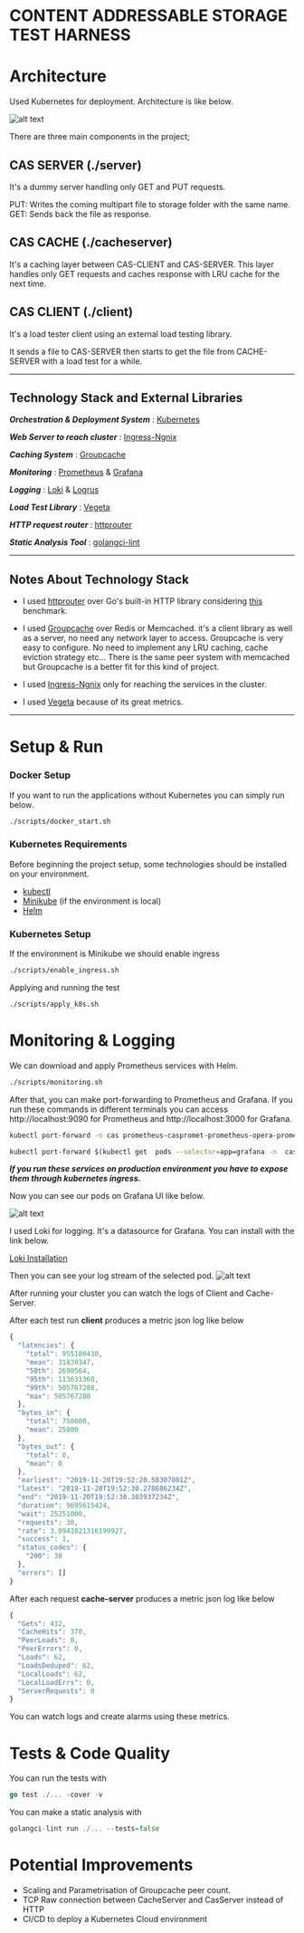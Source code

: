 # CONTENT ADDRESSABLE STORAGE TEST HARNESS

Architecture
=========
Used Kubernetes for deployment. Architecture is like below.

![alt text](docs/cas-diagram.png "Logo Title Text 1")

There are three main components in the project;

## CAS SERVER (./server)
It's a dummy server handling only GET and PUT requests.

PUT: Writes the coming multipart file to storage folder with the same name.
GET: Sends back the file as response.

## CAS CACHE (./cacheserver)
It's a caching layer between CAS-CLIENT and CAS-SERVER. This layer handles only GET requests and caches response with LRU cache for the next time. 

## CAS CLIENT (./client)
It's a load tester client using an external load testing library.

It sends a file to CAS-SERVER then starts to get the file from CACHE-SERVER with a load test for a while.

-----


## Technology Stack and External Libraries

***Orchestration & Deployment System*** : [Kubernetes](https://kubernetes.io/)

***Web Server to reach cluster*** : [Ingress-Ngnix](https://kubernetes.github.io/ingress-nginx/)

***Caching System*** : [Groupcache](https://github.com/golang/groupcache)

***Monitoring*** : [Prometheus](https://prometheus.io/docs/introduction/overview/) & [Grafana](https://grafana.com/)

***Logging*** : [Loki](https://grafana.com/oss/loki/) & [Logrus](https://github.com/Sirupsen/logrus)

***Load Test Library*** : [Vegeta](https://github.com/tsenart/vegeta)

***HTTP request router*** : [httprouter](https://github.com/julienschmidt/httprouter)

***Static Analysis Tool*** : [golangci-lint](https://github.com/golangci/golangci-lint)

---
## Notes About Technology Stack


* I used [httprouter](https://github.com/julienschmidt/httprouter) over Go's built-in HTTP library considering [this](https://github.com/julienschmidt/go-http-routing-benchmark) benchmark.

* I used [Groupcache](https://github.com/golang/groupcache) over Redis or Memcached. it's a client library as well as a server, no need any network layer to access. Groupcache is very easy to configure. No need to implement any LRU caching, cache eviction strategy etc...  There is the same peer system with memcached but Groupcache is a better fit for this kind of project.

* I used [Ingress-Ngnix](https://kubernetes.github.io/ingress-nginx/) only for reaching the services in the cluster. 

* I used [Vegeta](https://github.com/tsenart/vegeta) because of its great metrics. 

---
Setup & Run
=========

### Docker Setup
If you want to run the applications without Kubernetes you can simply run below.
```bash
./scripts/docker_start.sh
```

### Kubernetes Requirements

Before beginning the project setup, some technologies should be installed on your environment.

* [kubectl](https://kubernetes.io/docs/tasks/tools/install-kubectl/)
* [Minikube](https://kubernetes.io/docs/tasks/tools/install-minikube/) (if the environment is local)
* [Helm](https://helm.sh/docs/intro/install/)

### Kubernetes Setup

If the environment is Minikube we should enable ingress
```bash
./scripts/enable_ingress.sh
```

Applying and running the test
```bash
./scripts/apply_k8s.sh
```

Monitoring & Logging 
=========
We can download and apply Prometheus services with Helm.
```bash
./scripts/monitoring.sh
```

After that, you can make port-forwarding to Prometheus and Grafana. If you run these commands in different terminals you can access http://localhost:9090 for Prometheus and http://localhost:3000 for Grafana.

```bash
kubectl port-forward -n cas prometheus-caspromet-prometheus-opera-prometheus-0 9090
```

```bash
kubectl port-forward $(kubectl get  pods --selector=app=grafana -n  cas --output=jsonpath="{.items..metadata.name}") -n cas  3000
```

***If you run these services on production environment you have to expose them through kubernetes ingress.***

Now you can see our pods on Grafana UI like below.

![alt text](docs/grafana_ss.png "Logo Title Text 1")

I used Loki for logging. It's a datasource for Grafana. You can install with the link below.

[Loki Installation](https://github.com/grafana/loki/blob/master/docs/getting-started/grafana.md)

Then you can see your log stream of the selected pod.
![alt text](docs/loki_ss.png "Logo Title Text 1")

After running your cluster you can watch the logs of Client and Cache-Server. 

After each test run **client** produces a metric json log like below

```Javascript
{
  "latencies": {
    "total": 955180430,
    "mean": 31839347,
    "50th": 2690564,
    "95th": 113631360,
    "99th": 505767288,
    "max": 505767288
  },
  "bytes_in": {
    "total": 750000,
    "mean": 25000
  },
  "bytes_out": {
    "total": 0,
    "mean": 0
  },
  "earliest": "2019-11-20T19:52:20.58307081Z",
  "latest": "2019-11-20T19:52:30.278686234Z",
  "end": "2019-11-20T19:52:30.303937234Z",
  "duration": 9695615424,
  "wait": 25251000,
  "requests": 30,
  "rate": 3.0941821316199927,
  "success": 1,
  "status_codes": {
    "200": 30
  },
  "errors": []
}
```

After each request **cache-server** produces a metric json log like below
```Javascript
{
  "Gets": 432,
  "CacheHits": 370,
  "PeerLoads": 0,
  "PeerErrors": 0,
  "Loads": 62,
  "LoadsDeduped": 62,
  "LocalLoads": 62,
  "LocalLoadErrs": 0,
  "ServerRequests": 0
}
```

You can watch logs and create alarms using these metrics.


Tests & Code Quality 
=========
You can run the tests with
```Go
go test ./... -cover -v 
```

You can make a static analysis with

```Go
golangci-lint run ./... --tests=false
```

Potential Improvements
=========

* Scaling and Parametrisation of Groupcache peer count. 
* TCP Raw connection between CacheServer and CasServer instead of HTTP
* CI/CD to deploy a Kubernetes Cloud environment   